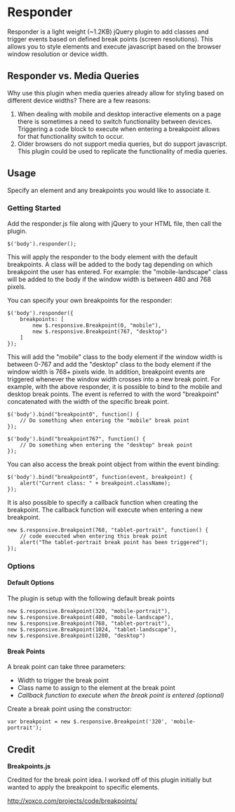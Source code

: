 # Responder #

Responder is a light weight (~1.2KB) jQuery plugin to add classes and trigger events based on defined break points (screen resolutions).  This allows you to style elements and execute javascript based on the browser window resolution or device width. 

## Responder vs. Media Queries ##

Why use this plugin when media queries already allow for styling based on different device widths?  There are a few reasons:

1. When dealing with mobile and desktop interactive elements on a page there is sometimes a need to switch functionality between devices.  Triggering a code block to execute when entering a breakpoint allows for that functionality switch to occur.
2. Older browsers do not support media queries, but do support javascript.  This plugin could be used to replicate the functionality of media queries.

## Usage ##

Specify an element and any breakpoints you would like to associate it.  

### Getting Started ###

Add the responder.js file along with jQuery to your HTML file, then call the plugin.

    $('body').responder();
    
This will apply the responder to the body element with the default breakpoints.  A class will be added to the body tag depending on which breakpoint the user has entered.  For example: the "mobile-landscape" class will be added to the body if the window width is between 480 and 768 pixels.

You can specify your own breakpoints for the responder:

    $('body').responder({ 
        breakpoints: [ 
            new $.responsive.Breakpoint(0, "mobile"),
            new $.responsive.Breakpoint(767, "desktop")
        ]
    });
    
This will add the "mobile" class to the body element if the window width is between 0-767 and add the "desktop" class to the body element if the window width is 768+ pixels wide.  In addition, breakpoint events are triggered whenever the window width crosses into a new break point.  For example, with the above responder, it is possible to bind to the mobile and desktop break points.  The event is referred to with the word "breakpoint" concatenated with the width of the specific break point.

    $('body').bind("breakpoint0", function() {
        // Do something when entering the "mobile" break point
    });
    
    $('body').bind("breakpoint767", function() {
        // Do something when entering the "desktop" break point
    });
    
You can also access the break point object from within the event binding:

    $('body').bind("breakpoint0", function(event, breakpoint) {
        alert("Current class: " + breakpoint.className);
    });
    
It is also possible to specify a callback function when creating the breakpoint.  The callback function will execute when entering a new breakpoint.    
    
    new $.responsive.Breakpoint(768, "tablet-portrait", function() {
        // code executed when entering this break point
        alert("The tablet-portrait break point has been triggered");
    });
    
### Options ###

#### Default Options ####

The plugin is setup with the following default break points

    new $.responsive.Breakpoint(320, "mobile-portrait"),
    new $.responsive.Breakpoint(480, "mobile-landscape"),
    new $.responsive.Breakpoint(768, "tablet-portrait"),
    new $.responsive.Breakpoint(1024, "tablet-landscape"),
    new $.responsive.Breakpoint(1280, "desktop")


#### Break Points ####

A break point can take three parameters:

* Width to trigger the break point
* Class name to assign to the element at the break point
* _Callback function to execute when the break point is entered (optional)_

Create a break point using the constructor:

    var breakpoint = new $.responsive.Breakpoint('320', 'mobile-portrait');
    
## Credit ##

**Breakpoints.js**

Credited for the break point idea.  I worked off of this plugin initially but wanted to apply the breakpoint to specific elements. 

http://xoxco.com/projects/code/breakpoints/
